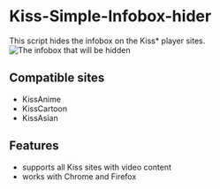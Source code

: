 # Kiss-Simple-Infobox-hider

This script hides the infobox on the Kiss* player sites.
![The infobox that will be hidden](http://i.imgur.com/WWh9NEi.png "The infobox to be hidden")

## Compatible sites

- KissAnime
- KissCartoon
- KissAsian

## Features

- supports all Kiss sites with video content
- works with Chrome and Firefox
